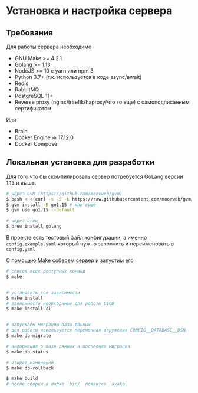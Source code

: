 # Установка и настройка сервера

## Требования

Для работы сервера необходимо

* GNU Make >= 4.2.1
* Golang >= 1.13
* NodeJS >= 10 с yarn или npm 3.
* Python 3.7+ (т.к. используется в коде async/await)
* Redis
* RabbitMQ
* PostgreSQL 11+
* Reverse proxy (nginx/traefik/haproxy/что то еще) с самоподписанным сертификатом

Или

* Brain
* Docker Engine => 17.12.0
* Docker Compose

## Локальная установка для разработки

Для того что бы скомпилировать сервер потребуется GoLang версии 1.13 и выше.
```bash
# через GVM (https://github.com/moovweb/gvm)
$ bash < <(curl -s -S -L https://raw.githubusercontent.com/moovweb/gvm/master/binscripts/gvm-installer)
$ gvm install -B go1.15 # или выше
$ gvm use go1.15 --default

# через brew
$ brew install golang
```

В проекте есть тестовый файл конфигурации, а именно `config.example.yaml` который нужно заполнить и переименовать в `config.yaml`

С помощью Make соберем сервер и запустим его
```bash
# список всех доступных команд
$ make


# установить все зависимости
$ make install
# зависимости необходимые для работы CICD
$ make install-ci


# запускаем миграцию базы данных
# для работы используется переменная окружения CONFIG__DATABASE__DSN
$ make db-migrate

# информация о базе данных и последняя миграция
$ make db-status

# открат изменений
$ make db-rollback

$ make build
# после сборки в папке `bin/` появится `ayako`
```

